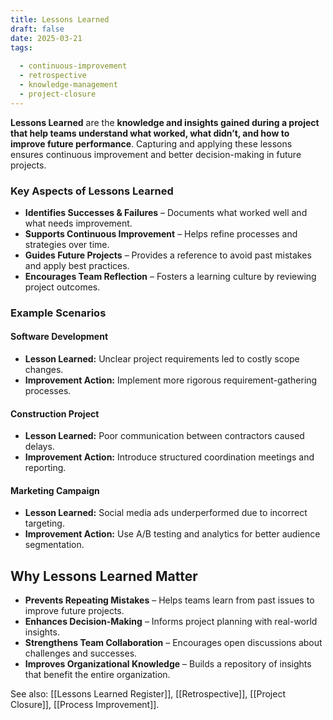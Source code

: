 ```yaml
---
title: Lessons Learned
draft: false
date: 2025-03-21
tags:
  
  - continuous-improvement
  - retrospective
  - knowledge-management
  - project-closure
---
```


**Lessons Learned** are the **knowledge and insights gained during a project that help teams understand what worked, what didn’t, and how to improve future performance**. Capturing and applying these lessons ensures continuous improvement and better decision-making in future projects.

### **Key Aspects of Lessons Learned**
- **Identifies Successes & Failures** – Documents what worked well and what needs improvement.
- **Supports Continuous Improvement** – Helps refine processes and strategies over time.
- **Guides Future Projects** – Provides a reference to avoid past mistakes and apply best practices.
- **Encourages Team Reflection** – Fosters a learning culture by reviewing project outcomes.

### **Example Scenarios**

#### **Software Development**
- **Lesson Learned:** Unclear project requirements led to costly scope changes.
- **Improvement Action:** Implement more rigorous requirement-gathering processes.

#### **Construction Project**
- **Lesson Learned:** Poor communication between contractors caused delays.
- **Improvement Action:** Introduce structured coordination meetings and reporting.

#### **Marketing Campaign**
- **Lesson Learned:** Social media ads underperformed due to incorrect targeting.
- **Improvement Action:** Use A/B testing and analytics for better audience segmentation.

## **Why Lessons Learned Matter**
- **Prevents Repeating Mistakes** – Helps teams learn from past issues to improve future projects.
- **Enhances Decision-Making** – Informs project planning with real-world insights.
- **Strengthens Team Collaboration** – Encourages open discussions about challenges and successes.
- **Improves Organizational Knowledge** – Builds a repository of insights that benefit the entire organization.

See also: [[Lessons Learned Register]], [[Retrospective]], [[Project Closure]], [[Process Improvement]].
